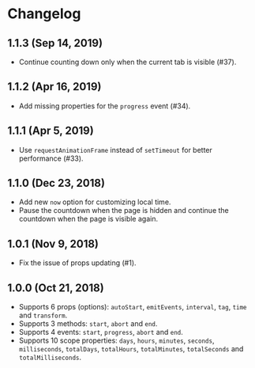 # Changelog

## 1.1.3 (Sep 14, 2019)

- Continue counting down only when the current tab is visible (#37).

## 1.1.2 (Apr 16, 2019)

- Add missing properties for the `progress` event (#34).

## 1.1.1 (Apr 5, 2019)

- Use `requestAnimationFrame` instead of `setTimeout` for better performance (#33).

## 1.1.0 (Dec 23, 2018)

- Add new `now` option for customizing local time.
- Pause the countdown when the page is hidden and continue the countdown when the page is visible again.

## 1.0.1 (Nov 9, 2018)

- Fix the issue of props updating (#1).

## 1.0.0 (Oct 21, 2018)

- Supports 6 props (options): `autoStart`, `emitEvents`, `interval`, `tag`, `time` and `transform`.
- Supports 3 methods: `start`, `abort` and `end`.
- Supports 4 events: `start`, `progress`, `abort` and `end`.
- Supports 10 scope properties: `days`, `hours`, `minutes`, `seconds`, `milliseconds`, `totalDays`, `totalHours`, `totalMinutes`, `totalSeconds` and `totalMilliseconds`.

